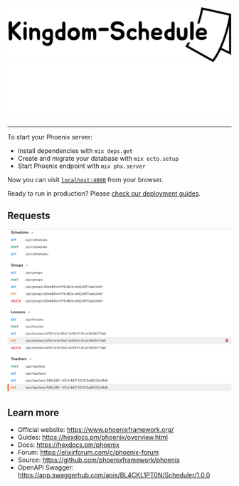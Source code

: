 <div align='center'>
 <img src='https://github.com/0xBLCKLPTN/Kingdom-System/blob/main/docs/illustrations/black/Kingdom-Schedule.svg#gh-light-mode-only' />
 <img src='https://github.com/0xBLCKLPTN/Kingdom-System/blob/main/docs/illustrations/white/Kingdom-Schedule.svg#gh-dark-mode-only' />
</div>

---

To start your Phoenix server:

  * Install dependencies with `mix deps.get`
  * Create and migrate your database with `mix ecto.setup`
  * Start Phoenix endpoint with `mix phx.server`

Now you can visit [`localhost:4000`](http://localhost:4000) from your browser.

Ready to run in production? Please [check our deployment guides](https://hexdocs.pm/phoenix/deployment.html).


## Requests
![alt text](https://github.com/0xBLCKLPTN/Kingdom-System/blob/main/docs/screenshots/scheduler_requests.png)


## Learn more

  * Official website: https://www.phoenixframework.org/
  * Guides: https://hexdocs.pm/phoenix/overview.html
  * Docs: https://hexdocs.pm/phoenix
  * Forum: https://elixirforum.com/c/phoenix-forum
  * Source: https://github.com/phoenixframework/phoenix
  * OpenAPI Swagger: https://app.swaggerhub.com/apis/BL4CKL1PT0N/Scheduler/1.0.0
